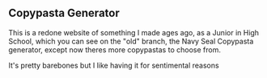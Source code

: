 ## Copypasta Generator

This is a redone website of something I made ages ago, as a Junior in High School, which you can see on the "old" branch, the Navy Seal Copypasta generator, except now theres more copypastas to choose from. 

It's pretty barebones but I like having it for sentimental reasons 
